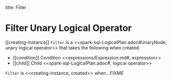 title: Filter

# Filter Unary Logical Operator

[[creating-instance]]
`Filter` is a <<spark-sql-LogicalPlan.adoc#UnaryNode, unary logical operator>> that takes the following when created:

* [[condition]] Condition <<expressions/Expression.md#, expression>>
* [[child]] Child <<spark-sql-LogicalPlan.adoc#, logical operator>>

`Filter` is <<creating-instance, created>> when...FIXME
